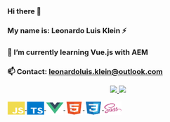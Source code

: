 ### Hi there 👋

### My name is: Leonardo Luis Klein ⚡

### 🌱 I’m currently learning Vue.js with AEM
### 📫 Contact: leonardoluis.klein@outlook.com

<div align="center">
  <a href="https://github.com/LeonardoLuisKlein">
  <img height="180em" src="https://github-readme-stats.vercel.app/api?username=LeonardoLuisKlein&show_icons=true&theme=dracula&include_all_commits=true&count_private=true"/>
  <img height="180em" src="https://github-readme-stats.vercel.app/api/top-langs/?username=LeonardoLuisKlein&layout=compact&langs_count=7&theme=dracula"/>
</div>

</div>
<div style="display: inline_block"><br>
  <img align="center" alt="Leo-Js" height="30" width="40" src="https://raw.githubusercontent.com/devicons/devicon/master/icons/javascript/javascript-plain.svg">
  <img align="center" alt="Leo-Ts" height="30" width="40" src="https://raw.githubusercontent.com/devicons/devicon/master/icons/typescript/typescript-plain.svg">
  <img align="center" alt="Leo-Vue" height="30" width="40" src="https://raw.githubusercontent.com/devicons/devicon/master/icons/vuejs/vuejs-original.svg">
  <img align="center" alt="Leo-HTML" height="30" width="40" src="https://raw.githubusercontent.com/devicons/devicon/master/icons/html5/html5-original.svg">
  <img align="center" alt="Leo-CSS" height="30" width="40" src="https://raw.githubusercontent.com/devicons/devicon/master/icons/css3/css3-original.svg">
  <img align="center" alt="Leo-SAAS" height="30" width="40" src="https://raw.githubusercontent.com/devicons/devicon/master/icons/sass/sass-original.svg">
</div>
  
<!--
**LeonardoLuisKlein/LeonardoLuisKlein** is a ✨ _special_ ✨ repository because its `README.md` (this file) appears on your GitHub profile.

Here are some ideas to get you started:

- 🔭 I’m currently working on ...
- 🌱 I’m currently learning ...
- 👯 I’m looking to collaborate on ...
- 🤔 I’m looking for help with ...
- 💬 Ask me about ...
- 📫 How to reach me: ...
- 😄 Pronouns: ...
- ⚡ Fun fact: ...
-->
